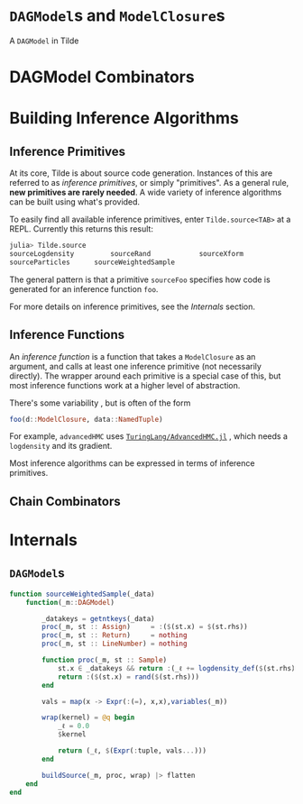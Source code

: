 # `DAGModel`s and `ModelClosure`s

A `DAGModel` in Tilde

# DAGModel Combinators

# Building Inference Algorithms

## Inference Primitives

At its core, Tilde is about source code generation. Instances of this are referred to as *inference primitives*, or simply "primitives". As a general rule, **new primitives are rarely needed**. A wide variety of inference algorithms can be built using what's provided.

To easily find all available inference primitives, enter `Tilde.source<TAB>` at a REPL. Currently this returns this result:

```julia
julia> Tilde.source
sourceLogdensity         sourceRand            sourceXform
sourceParticles      sourceWeightedSample
```

The general pattern is that a primitive `sourceFoo` specifies how code is generated for an inference function `foo`.

For more details on inference primitives, see the *Internals* section.

## Inference Functions

An *inference function* is a function that takes a `ModelClosure` as an argument, and calls at least one inference primitive (not necessarily directly). The wrapper around each primitive is a special case of this, but most inference functions work at a higher level of abstraction.

There's some variability , but is often of the form

```julia
foo(d::ModelClosure, data::NamedTuple)
```

For example, `advancedHMC` uses [`TuringLang/AdvancedHMC.jl`](https://github.com/TuringLang/AdvancedHMC.jl) , which needs a `logdensity` and its gradient.

Most inference algorithms can be expressed in terms of inference primitives.

## Chain Combinators

# Internals

## `DAGModel`s





```julia
function sourceWeightedSample(_data)
    function(_m::DAGModel)

        _datakeys = getntkeys(_data)
        proc(_m, st :: Assign)     = :($(st.x) = $(st.rhs))
        proc(_m, st :: Return)     = nothing
        proc(_m, st :: LineNumber) = nothing

        function proc(_m, st :: Sample)
            st.x ∈ _datakeys && return :(_ℓ += logdensity_def($(st.rhs), $(st.x)))
            return :($(st.x) = rand($(st.rhs)))
        end

        vals = map(x -> Expr(:(=), x,x),variables(_m))

        wrap(kernel) = @q begin
            _ℓ = 0.0
            $kernel

            return (_ℓ, $(Expr(:tuple, vals...)))
        end

        buildSource(_m, proc, wrap) |> flatten
    end
end

```
